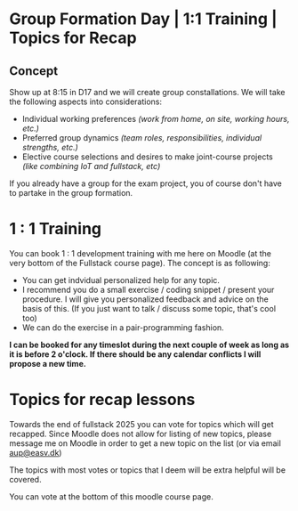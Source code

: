 # Group Formation Day | 1:1 Training | Topics for Recap

## Concept

Show up at 8:15 in D17 and we will create group constallations.
We will take the following aspects into considerations:
- Individual working preferences *(work from home, on site, working hours, etc.)*
- Preferred group dynamics *(team roles, responsibilities, individual strengths, etc.)*
- Elective course selections and desires to make joint-course projects *(like combining IoT and fullstack, etc)*

If you already have a group for the exam project, you of course don't have to partake in the group formation.

# 1 : 1 Training

You can book 1 : 1 development training with me here on Moodle (at the very bottom of the Fullstack course page). The concept is as following:

- You can get indvidual personalized help for any topic.
- I recommend you do a small exercise / coding snippet / present your procedure. I will give you personalized feedback and advice on the basis of this. (If you just want to talk / discuss some topic, that's cool too)
- We can do the exercise in a pair-programming fashion.

**I can be booked for any timeslot during the next couple of week as long as it is before 2 o'clock. If there should be any calendar conflicts I will propose a new time.**

# Topics for recap lessons

Towards the end of fullstack 2025 you can vote for topics which will get recapped. Since Moodle does not allow for listing of new topics, please message me on Moodle in order to get a new topic on the list (or via email aup@easv.dk)

The topics with most votes or topics that I deem will be extra helpful will be covered.

You can vote at the bottom of this moodle course page.